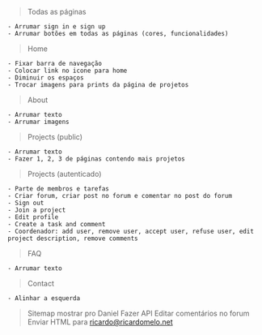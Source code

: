 > Todas as páginas

	- Arrumar sign in e sign up
	- Arrumar botões em todas as páginas (cores, funcionalidades)


> Home

	- Fixar barra de navegação
	- Colocar link no icone para home
	- Diminuir os espaços
	- Trocar imagens para prints da página de projetos

> About

	- Arrumar texto
	- Arrumar imagens

> Projects (public)

	- Arrumar texto
	- Fazer 1, 2, 3 de páginas contendo mais projetos

> Projects (autenticado)

	- Parte de membros e tarefas
	- Criar forum, criar post no forum e comentar no post do forum
	- Sign out
	- Join a project
	- Edit profile
	- Create a task and comment
	- Coordenador: add user, remove user, accept user, refuse user, edit project description, remove comments
	

> FAQ

	- Arrumar texto

> Contact 

	- Alinhar a esquerda


> Sitemap mostrar pro Daniel
> Fazer API
> Editar comentários no forum
> Enviar HTML para ricardo@ricardomelo.net
